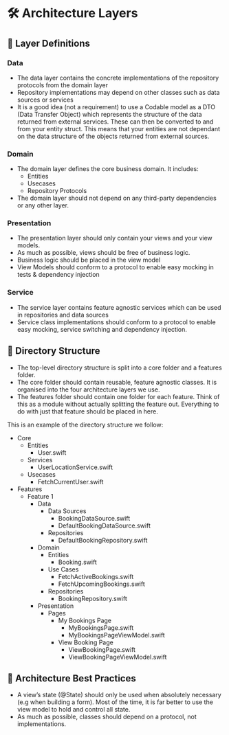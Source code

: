 # 🛠 Architecture Layers
## 🍰 Layer Definitions
### Data
* The data layer contains the concrete implementations of the repository protocols from the domain layer
* Repository implementations may depend on other classes such as data sources or services
* It is a good idea (not a requirement) to use a Codable model as a DTO (Data Transfer Object) which represents the structure of the data returned from external services. These can then be converted to and from your entity struct. This means that your entities are not dependant on the data structure of the objects returned from external sources.
### Domain
* The domain layer defines the core business domain. It includes:
    * Entities
    * Usecases
    * Repository Protocols
* The domain layer should not depend on any third-party dependencies or any other layer.
### Presentation
* The presentation layer should only contain your views and your view models.
* As much as possible, views should be free of business logic. 
* Business logic should be placed in the view model
* View Models should conform to a protocol to enable easy mocking in tests & dependency injection
### Service
* The service layer contains feature agnostic services which can be used in repositories and data sources
* Service class implementations should conform to a protocol to enable easy mocking, service switching and dependency injection.

## 📒 Directory Structure
* The top-level directory structure is split into a core folder and a features folder. 
* The core folder should contain reusable, feature agnostic classes. It is organised into the four architecture layers we use.
* The features folder should contain one folder for each feature. Think of this as a module without actually splitting the feature out. Everything to do with just that feature should be placed in here.

This is an example of the directory structure we follow:
* Core
    * Entities
        * User.swift
    * Services
        * UserLocationService.swift
    * Usecases
        * FetchCurrentUser.swift
* Features
    * Feature 1
        * Data
            * Data Sources
                * BookingDataSource.swift
                * DefaultBookingDataSource.swift
            * Repositories
                * DefaultBookingRepository.swift
        * Domain
            * Entities
                * Booking.swift
            * Use Cases
                * FetchActiveBookings.swift
                * FetchUpcomingBookings.swift
            * Repositories
                * BookingRepository.swift
        * Presentation
            * Pages
                * My Bookings Page
                    * MyBookingsPage.swift
                    * MyBookingsPageViewModel.swift
                * View Booking Page
                    * ViewBookingPage.swift
                    * ViewBookingPageViewModel.swift

## 💯 Architecture Best Practices
* A view’s state (@State) should only be used when absolutely necessary (e.g when building a form). Most of the time, it is far better to use the view model to hold and control all state.
* As much as possible, classes should depend on a protocol, not implementations.